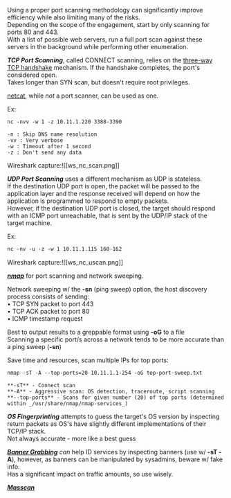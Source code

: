 

Using a proper port scanning methodology can significantly improve efficiency while also limiting many of the risks.  
Depending on the scope of the engagement, start by only scanning for ports 80 and 443.  
With a list of possible web servers, run a full port scan against these servers in the background while performing other enumeration.  
  
  
_**TCP Port Scanning**_, called CONNECT scanning, relies on the [three-way TCP handshake](TCP%20-%203-Way%20Handshake.md) mechanism. If the handshake completes, the port's considered open.  
Takes longer than SYN scan, but doesn't require root privileges.  
  
[netcat](netcat.md), while _not_ a port scanner, can be used as one.  
  
Ex:  
```bash
nc -nvv -w 1 -z 10.11.1.220 3388-3390
```
	-n : Skip DNS name resolution  
	-vv : Very verbose  
	-w : Timeout after 1 second  
	-z : Don't send any data  

  
Wireshark capture:![[ws_nc_scan.png]]



_**UDP Port Scanning**_ uses a different mechanism as UDP is stateless.  
If the destination UDP port is open, the packet will be passed to the application layer and the response received will depend on how the application is programmed to respond to empty packets.  
However, if the destination UDP port is closed, the target should respond with an ICMP port unreachable, that is sent by the UDP/IP stack of the target machine.  
  
Ex:
```bash
nc -nv -u -z -w 1 10.11.1.115 160-162
```

  
Wireshark capture:![[ws_nc_uscan.png]]


_**[nmap](nmap.md)**_ for port scanning and network sweeping.  
  
Network sweeping w/ the **-sn** (ping sweep) option, the host discovery process consists of sending:  
• TCP SYN packet to port 443  
• TCP ACK packet to port 80  
• ICMP timestamp request  
  
Best to output results to a greppable format using **-oG** to a file  
Scanning a specific port/s across a network tends to be more accurate than a ping sweep (**-sn**)  
  
Save time and resources, scan multiple IPs for top ports:  
```bash
nmap -sT -A --top-ports=20 10.11.1.1-254 -oG top-port-sweep.txt
```
	**-sT** - Connect scan  
	**-A** - Aggressive scan: OS detection, traceroute, script scanning  
	**--top-ports** - Scans for given number (20) of top ports (determined within _/usr/share/nmap/nmap-services_)  
  
_**OS Fingerprinting**_ attempts to guess the target's OS version by inspecting return packets as OS's have slightly different implementations of their TCP/IP stack.  
Not always accurate - more like a best guess  
  
_**[Banner Grabbing](Banner_Grabbing.md)**_ _can_ help ID services by inspecting banners (use w/ **-sT -A**), however, as banners can be manipulated by sysadmins, beware w/ fake info.  
Has a significant impact on traffic amounts, so use wisely.  
  
  
_**[Masscan](masscan.md)**_